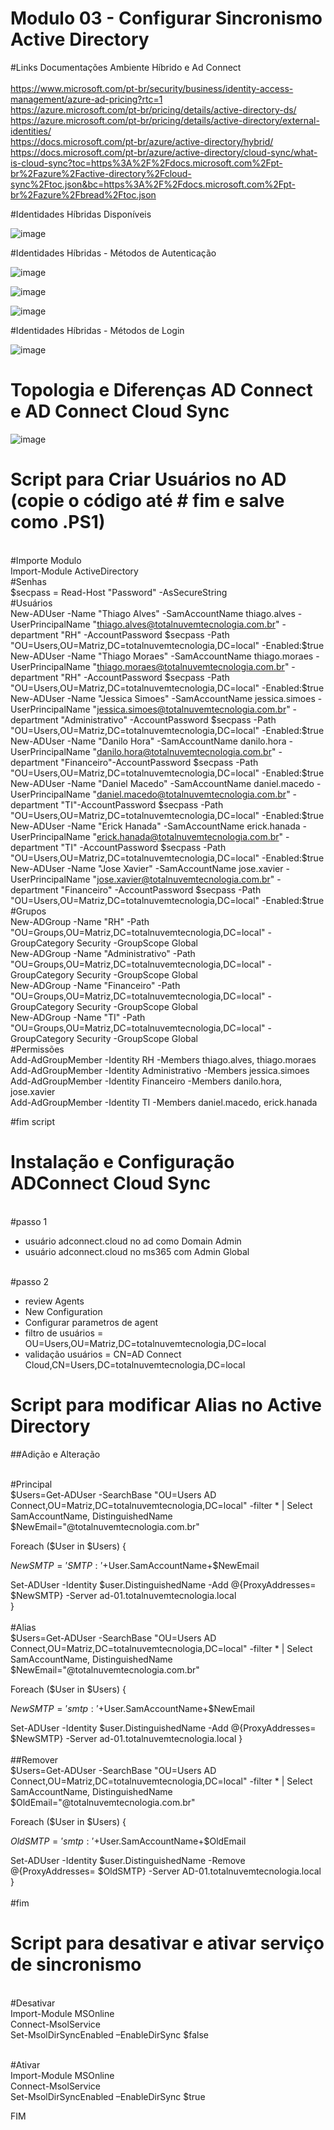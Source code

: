 # Modulo 03 - Configurar Sincronismo Active Directory

#Links Documentações Ambiente Híbrido e Ad Connect <br>
<br>https://www.microsoft.com/pt-br/security/business/identity-access-management/azure-ad-pricing?rtc=1
<br>https://azure.microsoft.com/pt-br/pricing/details/active-directory-ds/
<br>https://azure.microsoft.com/pt-br/pricing/details/active-directory/external-identities/
<br>https://docs.microsoft.com/pt-br/azure/active-directory/hybrid/ 
<br>https://docs.microsoft.com/pt-br/azure/active-directory/cloud-sync/what-is-cloud-sync?toc=https%3A%2F%2Fdocs.microsoft.com%2Fpt-br%2Fazure%2Factive-directory%2Fcloud-sync%2Ftoc.json&bc=https%3A%2F%2Fdocs.microsoft.com%2Fpt-br%2Fazure%2Fbread%2Ftoc.json

#Identidades Híbridas Disponíveis

![image](https://user-images.githubusercontent.com/49683486/173201329-5281ab4d-9cb8-4795-a7ee-0ec07729cccc.png)

#Identidades Híbridas - Métodos de Autenticação

![image](https://user-images.githubusercontent.com/49683486/173201363-f0988e86-7054-4bd7-a719-f3be4b7f004b.png)

![image](https://user-images.githubusercontent.com/49683486/173201419-bc878509-1f29-4c5f-934d-84290724c4bd.png)

![image](https://user-images.githubusercontent.com/49683486/173201438-dae2cd72-afe8-407c-9804-4ff604f86182.png)

#Identidades Híbridas - Métodos de Login

![image](https://user-images.githubusercontent.com/49683486/173201477-104c47d4-f073-47e7-b7a2-74c30744b662.png)

# Topologia e Diferenças AD Connect e AD Connect Cloud Sync

![image](https://user-images.githubusercontent.com/49683486/173202407-500c1586-db51-41e3-9a8f-974587e78b81.png)

# Script para Criar Usuários no AD (copie o código até # fim e salve como .PS1) <br>
<br>#Importe Modulo
<br>Import-Module ActiveDirectory
<br>#Senhas
<br>$secpass = Read-Host "Password" -AsSecureString
<br>#Usuários
<br>New-ADUser -Name "Thiago Alves" -SamAccountName thiago.alves -UserPrincipalName "thiago.alves@totalnuvemtecnologia.com.br" -department "RH" -AccountPassword $secpass -Path "OU=Users,OU=Matriz,DC=totalnuvemtecnologia,DC=local" -Enabled:$true
<br>New-ADUser -Name "Thiago Moraes" -SamAccountName thiago.moraes -UserPrincipalName "thiago.moraes@totalnuvemtecnologia.com.br" -department "RH" -AccountPassword $secpass -Path "OU=Users,OU=Matriz,DC=totalnuvemtecnologia,DC=local" -Enabled:$true
<br>New-ADUser -Name "Jessica Simoes" -SamAccountName jessica.simoes -UserPrincipalName "jessica.simoes@totalnuvemtecnologia.com.br" -department "Administrativo" -AccountPassword $secpass -Path "OU=Users,OU=Matriz,DC=totalnuvemtecnologia,DC=local" -Enabled:$true
<br>New-ADUser -Name "Danilo Hora" -SamAccountName danilo.hora -UserPrincipalName "danilo.hora@totalnuvemtecnologia.com.br" -department "Financeiro"-AccountPassword $secpass -Path "OU=Users,OU=Matriz,DC=totalnuvemtecnologia,DC=local" -Enabled:$true
<br>New-ADUser -Name "Daniel Macedo" -SamAccountName daniel.macedo -UserPrincipalName "daniel.macedo@totalnuvemtecnologia.com.br" -department "TI"-AccountPassword $secpass -Path "OU=Users,OU=Matriz,DC=totalnuvemtecnologia,DC=local" -Enabled:$true
<br>New-ADUser -Name "Erick Hanada" -SamAccountName erick.hanada -UserPrincipalName "erick.hanada@totalnuvemtecnologia.com.br" -department "TI" -AccountPassword $secpass -Path "OU=Users,OU=Matriz,DC=totalnuvemtecnologia,DC=local" -Enabled:$true
<br>New-ADUser -Name "Jose Xavier" -SamAccountName jose.xavier -UserPrincipalName "jose.xavier@totalnuvemtecnologia.com.br" -department "Financeiro" -AccountPassword $secpass -Path "OU=Users,OU=Matriz,DC=totalnuvemtecnologia,DC=local" -Enabled:$true
<br>#Grupos
<br>New-ADGroup -Name "RH" -Path "OU=Groups,OU=Matriz,DC=totalnuvemtecnologia,DC=local" -GroupCategory Security -GroupScope Global 
<br>New-ADGroup -Name "Administrativo" -Path "OU=Groups,OU=Matriz,DC=totalnuvemtecnologia,DC=local" -GroupCategory Security -GroupScope Global 
<br>New-ADGroup -Name "Financeiro" -Path "OU=Groups,OU=Matriz,DC=totalnuvemtecnologia,DC=local" -GroupCategory Security -GroupScope Global 
<br>New-ADGroup -Name "TI" -Path "OU=Groups,OU=Matriz,DC=totalnuvemtecnologia,DC=local" -GroupCategory Security -GroupScope Global 
<br>#Permissões
<br>Add-AdGroupMember -Identity RH -Members thiago.alves, thiago.moraes
<br>Add-AdGroupMember -Identity Administrativo -Members jessica.simoes
<br>Add-AdGroupMember -Identity Financeiro -Members danilo.hora, jose.xavier
<br>Add-AdGroupMember -Identity TI -Members daniel.macedo, erick.hanada

#fim script

# Instalação e Configuração ADConnect Cloud Sync

<br>#passo 1
- usuário adconnect.cloud no ad como Domain Admin
- usuário adconnect.cloud no ms365 com Admin Global

<br>#passo 2
- review Agents
- New Configuration
- Configurar parametros de agent
- filtro de usuários = OU=Users,OU=Matriz,DC=totalnuvemtecnologia,DC=local
- validação usuários = CN=AD Connect Cloud,CN=Users,DC=totalnuvemtecnologia,DC=local 

# Script para modificar Alias no Active Directory

##Adição e Alteração

<br>#Principal<br>
$Users=Get-ADUser -SearchBase "OU=Users AD Connect,OU=Matriz,DC=totalnuvemtecnologia,DC=local" -filter * | Select SamAccountName, DistinguishedName
$NewEmail="@totalnuvemtecnologia.com.br"

Foreach ($User in $Users) { 

$NewSMTP= 'SMTP:'+$User.SamAccountName+$NewEmail

Set-ADUser -Identity $user.DistinguishedName -Add @{ProxyAddresses= $NewSMTP} -Server ad-01.totalnuvemtecnologia.local <br>
                          } <br>
<br>#Alias<br>
$Users=Get-ADUser -SearchBase "OU=Users AD Connect,OU=Matriz,DC=totalnuvemtecnologia,DC=local" -filter * | Select SamAccountName, DistinguishedName
$NewEmail="@totalnuvemtecnologia.com.br"

Foreach ($User in $Users) { 

$NewSMTP= 'smtp:'+$User.SamAccountName+$NewEmail

Set-ADUser -Identity $user.DistinguishedName -Add @{ProxyAddresses= $NewSMTP} -Server ad-01.totalnuvemtecnologia.local
                          }	  
<br>##Remover<br>
$Users=Get-ADUser -SearchBase "OU=Users AD Connect,OU=Matriz,DC=totalnuvemtecnologia,DC=local" -filter * | Select SamAccountName, DistinguishedName
$OldEmail="@totalnuvemtecnologia.com.br"

Foreach ($User in $Users) { 

$OldSMTP= 'smtp:'+$User.SamAccountName+$OldEmail

Set-ADUser -Identity $user.DistinguishedName -Remove @{ProxyAddresses= $OldSMTP} -Server AD-01.totalnuvemtecnologia.local
                           } <br>
<br>#fim

# Script para desativar e ativar serviço de sincronismo 

<br>#Desativar <br>
Import-Module MSOnline
<br>Connect-MsolService
<br>Set-MsolDirSyncEnabled –EnableDirSync $false

<br>#Ativar <br>
Import-Module MSOnline
<br>Connect-MsolService
<br>Set-MsolDirSyncEnabled –EnableDirSync $true

FIM

